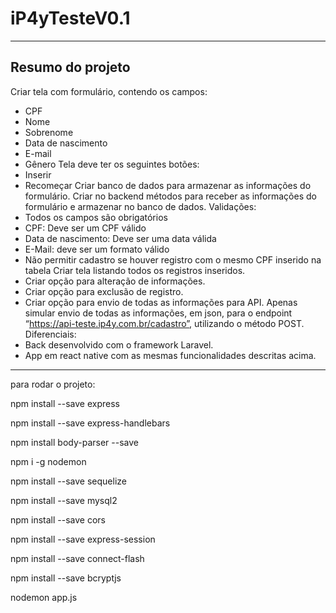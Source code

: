 # iP4yTesteV0.1

----------------------------------------------------
## Resumo do projeto

Criar tela com formulário, contendo os campos:
- CPF
- Nome
- Sobrenome
- Data de nascimento
- E-mail
- Gênero
Tela deve ter os seguintes botões:
- Inserir
- Recomeçar
Criar banco de dados para armazenar as informações do formulário.
Criar no backend métodos para receber as informações do formulário e armazenar no
banco de dados.
Validações:
- Todos os campos são obrigatórios
- CPF: Deve ser um CPF válido
- Data de nascimento: Deve ser uma data válida
- E-Mail: deve ser um formato válido
- Não permitir cadastro se houver registro com o mesmo CPF inserido na tabela
Criar tela listando todos os registros inseridos.
- Criar opção para alteração de informações.
- Criar opção para exclusão de registro.
- Criar opção para envio de todas as informações para API.
Apenas simular envio de todas as informações, em json, para o endpoint
“https://api-teste.ip4y.com.br/cadastro”, utilizando o método POST.
Diferenciais:
- Back desenvolvido com o framework Laravel.
- App em react native com as mesmas funcionalidades descritas acima.


----------------------------------------------------

para rodar o projeto:

npm install --save express

npm install --save express-handlebars

npm install body-parser --save

npm i -g nodemon

npm install --save sequelize

npm install --save mysql2

npm install --save cors

npm install --save express-session

npm install --save connect-flash

npm install --save bcryptjs

nodemon app.js

